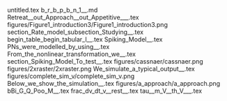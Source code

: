untitled.tex
b_r_b_p_b_n_1__.md
Retreat__out_Approach__out_Appetitive___.tex
figures/Figure1_introduction3/Figure1_introduction3.png
section_Rate_model_subsection_Studying__.tex
begin_table_begin_tabular_l__.tex
Spiking_Model__.tex
PNs_were_modelled_by_using__.tex
From_the_nonlinear_transformation_we__.tex
section_Spiking_Model_To_test__.tex
figures/cassnaer/cassnaer.png
figures/2xraster/2xraster.png
We_simulate_a_typical_output__.tex
figures/complete_sim_v/complete_sim_v.png
Below_we_show_the_simulation__.tex
figures/a_approach/a_approach.png
bBi_G_Q_Poo_M__.tex
frac_dv_dt_v__rest__.tex
tau__m_V__th_V___.tex
